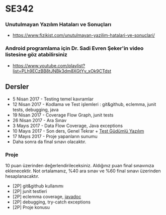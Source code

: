 # SE342

### Unutulmayan Yazılım Hataları ve Sonuçları
  * https://www.fizikist.com/unutulmayan-yazilim-hatalari-ve-sonuclari/


### Android programlama için Dr. Sadi Evren Şeker'in video listesine göz atabilirsiniz
 * https://www.youtube.com/playlist?list=PLh9ECzBB8tJNBk3dm8XGtYv_xOk9CTdst
 
 
## Dersler
 * 5 Nisan 2017 - Testing temel kavramlar
 * 12 Nisan 2017 - Kodlama ve Test işlemleri : git&github, eclemma, junit tests, debugging, java 
 * 19 Nisan 2017 - Coverage Flow Graph, junit tests
 * 26 Nisan 2017 - Ara Sınav
 * 3 Mayıs 2017 - Data Flow Coverage, Java exceptions
 * 10 Mayıs 2017 - Son ders, Genel Tekrar + [Test Güdümlü Yazılım](http://www.kurumsaljava.com/2008/11/26/test-gudumlu-yazilim-test-driven-development-tdd/)
 * 17 Mayıs 2017 - Proje yapanların sunumu
 * Daha sonra da final sınavı olacaktır.
 
### Proje
10 puan üzerinden değerlendirileceksiniz. Aldığınız puan final sınavınıza eklenecektir. Not ortalamanız, %40 ara sınav ve %60 final sınavı üzerinden hesaplanacaktır.

 - [2P] git&github kullanımı
 - [2P] junit testleri
 - [2P] eclemma coverage, [javadoc](http://blog.burakkutbay.com/javadoc-nedir-kullanimi.html/)
 - [2P] debugging, try-catch exceptions
 - [2P] Proje konusu
 
